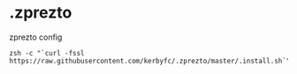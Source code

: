 .zprezto
========

zprezto config

    zsh -c "`curl -fssl https://raw.githubusercontent.com/kerbyfc/.zprezto/master/.install.sh`"
